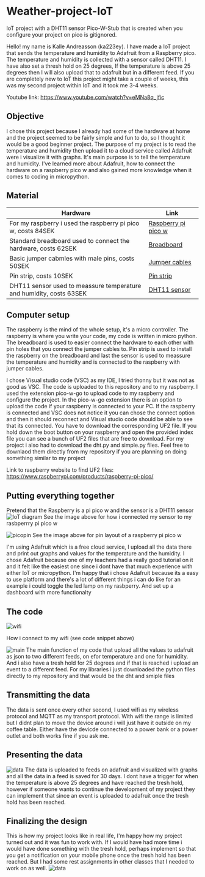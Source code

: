 # Weather-project-IoT
IoT project with a DHT11 sensor
Pico-W-Stub that is created when you configure your project on pico is gitignored. 

Hello! my name is Kalle Andreasson (ka223ey). I have made a IoT project that sends the temperature and humidity to Adafruit from a Raspberry pico. The temperature and humidity is collected with a sensor called DHT11. I have also set a thresh hold on 25 degrees, If the temperature is above 25 degrees then I will also upload that to adafruit but in a different feed. If you are completely new to IoT this project might take a couple of weeks, this was my second project within IoT and it took me 3-4 weeks. 

Youtube link: https://www.youtube.com/watch?v=eMNa8q_jfic

## Objective
I chose this project because I already had some of the hardware at home and the project seemed to be fairly simple and fun to do, so I thought it would be a good beginner project. The purpose of my project is to read the temperature and humidity then upload it to a cloud service called Adafruit were i visualize it with graphs. It's main purpose is to tell the temperature and humidity. I've learned more about Adafruit, how to connect the hardware on a raspberry pico w and also gained more knowledge when it comes to coding in micropython. 
## Material
| Hardware  | Link |
| ------------- | ------------- |
| For my raspberry i used the raspberry pi pico w, costs 84SEK  | [Raspberry pi pico w](https://www.electrokit.com/produkt/raspberry-pi-pico-w/) |
| Standard breadboard used to connect the hardware, costs 62SEK  | [Breadboard](https://www.electrokit.com/produkt/kopplingsdack-840-anslutningar/) |
| Basic jumper cabmles with male pins, costs 50SEK  | [Jumper cables](https://www.electrokit.com/produkt/labbsladd-40-pin-30cm-hane-hane/) |
| Pin strip, costs 10SEK  | [Pin strip](https://www.electrokit.com/produkt/stiftlist-2-54mm-1x40p-brytbar/) |
| DHT11 sensor used to meassure temperature and humidity, costs 63SEK  | [DHT11 sensor](https://www.amazon.se/gp/product/B089W8DB5P/ref=ppx_yo_dt_b_asin_title_o00_s00?ie=UTF8&th=1) |
## Computer setup
The raspberry is the mind of the whole setup, it's a micro controller. The raspberry is where you write your code, my code is written in micro python. The breadboard is used to easier connect the hardware to each other with pin holes that you connect the jumper cables to. Pin strip is used to install the raspberry on the breadboard and last the sensor is used to meassure the temperature and humidity and is connected to the raspberry with jumper cables. 

I chose Visual studio code (VSC) as my IDE, I tried thonny but it was not as good as VSC. The code is uploaded to this repository and to my raspberry. I used the extension pico-w-go to upload code to my raspberry and configure the project. In the pico-w-go extension there is an option to upload the code if your raspberry is connected to your PC. If the raspberry is connected and VSC does not notice it you can chose the connect option and then it should reconnect and Visual studio code should be able to see that its connected. You have to download the corresponding UF2 file. If you hold down the boot button on your raspberry and open the provided index file you can see a bunch of UF2 files that are free to download. For my project i also had to download the dht.py and simple.py files. Feel free to downlaod them directly from my repository if you are planning on doing something similar to my project

Link to raspberry website to find UF2 files: https://www.raspberrypi.com/products/raspberry-pi-pico/

## Putting everything together
Pretend that the Raspberry is a pi pico w and the sensor is a DHT11 sensor
![IoT diagram](./Image/circuit-diagram.PNG)
See the image above for how i connected my sensor to my rasbperrry pi pico w

![picopin](./Image/picopin.png)
See the image above for pin layout of a raspberry pi pico w 

I'm using Adafruit which is a free cloud service, I upload all the data there and print out graphs and values for the temperature and the humidity. I chose Adafruit because one of my teachers had a really good tutorial on it and it felt like the easiest one since i dont have that much experience with either IoT or micropython. I'm happy that i chose Adafruit because its a easy to use platform and there's a lot of different things i can do like for an example i could toggle the led lamp on my rasbperry. And set up a dashboard with more functionalty

## The code
![wifi](./Image/wifi.PNG)

How i connect to my wifi (see code snippet above)

![main](./Image/main.PNG)
The main function of my code that upload all the values to adafruit as json to two different feeds, on efor temperature and one for humidity. And i also have a tresh hold for 25 degrees and if that is reached i upload an event to a different feed. For my libraries i just downloaded the python files directly to my repository and that would be the dht and smiple files

## Transmitting the data

The data is sent once every other second, I used wifi as my wireless protocol and MQTT as my transport protocol. With wifi the range is limited but I didnt plan to move the device around i will just have it outside on my coffee table. Either have the devicde connected to a power bank or a power outlet and both works fine if you ask me.

## Presenting the data
![data](./Image/dashboard.PNG)
The data is uploaded to feeds on adafruit and visualized with graphs and all the data in a feed is saved for 30 days. I dont have a trigger for when the temperature is above 25 degrees and have reached the tresh hold, however if someone wants to continue the development of my project they can implement that since an event is uploaded to adafruit once the tresh hold has been reached.

## Finalizing the design
This is how my project looks like in real life, I'm happy how my project turned out and it was fun to work with. If I would have had more time i would have done something with the tresh hold, perhaps implement so that you get a notification on your mobile phone once the tresh hold has been reached. But I had some rest assignments in other classes that I needed to work on as well.
![data](./Image/IMG_1815.jpg)
